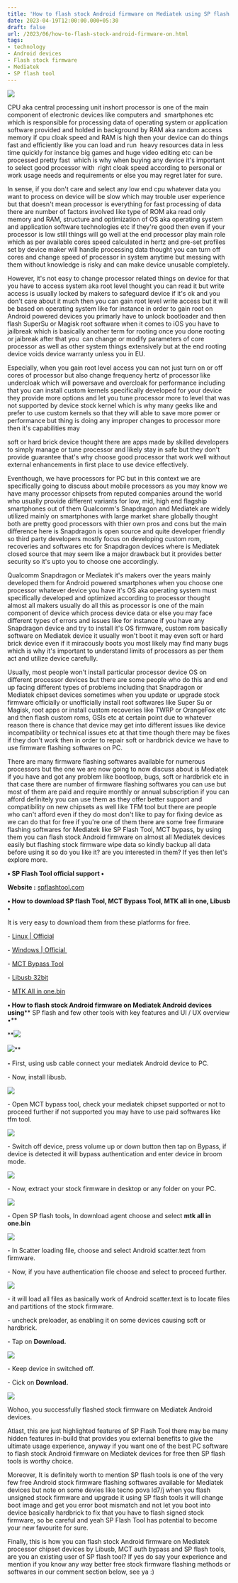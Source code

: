 ```yaml
---
title: 'How to flash stock Android firmware on Mediatek using SP flash tool'
date: 2023-04-19T12:00:00.000+05:30
draft: false
url: /2023/06/how-to-flash-stock-android-firmware-on.html
tags: 
- technology
- Android devices
- Flash stock firmware
- Mediatek
- SP flash tool
---
```


 [![](https://blogger.googleusercontent.com/img/a/AVvXsEjGRqEw3o2CCQvmdlpi7Yb0RzR0UXCygB08QS0SIIQaJedNFSjBr9i7FTbm3BmGMmUzvhfXZYcryXx1PKjb1KGk8M_6b6l4aIb-amYs4fe6qMixHhxDSJnpnbvSearuhCEIoXMcAuEnCoAgBYVGl4STICAtrGZsq78Nx3d4B2IIXR9jqWvkz0T3-h5J6_a6)](https://blogger.googleusercontent.com/img/a/AVvXsEjGRqEw3o2CCQvmdlpi7Yb0RzR0UXCygB08QS0SIIQaJedNFSjBr9i7FTbm3BmGMmUzvhfXZYcryXx1PKjb1KGk8M_6b6l4aIb-amYs4fe6qMixHhxDSJnpnbvSearuhCEIoXMcAuEnCoAgBYVGl4STICAtrGZsq78Nx3d4B2IIXR9jqWvkz0T3-h5J6_a6) 

  

  

CPU aka central processing unit inshort processor is one of the main component of electronic devices like computers and  smartphones etc which is responsible for processing data of operating system or application software provided and holded in background by RAM aka random access memory if cpu cloak speed and RAM is high then your device can do things fast and efficiently like you can load and run  heavy resources data in less time quickly for instance big games and huge video editing etc can be processed pretty fast  which is why when buying any device it's important to select good processor with  right cloak speed according to personal or work usage needs and requirements or else you may regret later for sure. 

  

In sense, if you don't care and select any low end cpu whatever data you want to process on device will be slow which may trouble user experience but that doesn't mean processor is everything for fast processing of data there are number of factors involved like type of ROM aka read only memory and RAM, structure and optimization of OS aka operating system and application software technologies etc if they're good then even if your processor is low still things will go well at the end processor play main role which as per available cores speed calculated in hertz and pre-set profiles set by device maker will handle processing data thought you can turn off cores and change speed of processor in system anytime but messing with them without knowledge is risky and can make device unusable completely.

  

However, it's not easy to change processor related things on device for that you have to access system aka root level thought you can read it but write access is usually locked by makers to safeguard device if it's ok and you don't care about it much then you can gain root level write access but it will be based on operating system like for instance in order to gain root on Android powered devices you primarly have to unlock bootloader and then flash SuperSu or Magisk root software when it comes to iOS you have to jailbreak which is basically another term for rooting once you done rooting or jaibreak after that you  can change or modify parameters of core processor as well as other system things extensively but at the end rooting device voids device warranty unless you in EU.

  

Especially, when you gain root level access you can not just turn on or off cores of processor but also change frequency hertz of processor like undercloak which will powersave and overcloak for performance including that you can install custom kernels specifically developed for your device they provide more options and let you tune processor more to level that was not supported by device stock kernel which is why many geeks like and prefer to use custom kernels so that they will able to save more power or performance but thing is doing any improper changes to processor more then it's capabilities may 

soft or hard brick device thought there are apps made by skilled developers to simply manage or tune processor and likely stay in safe but they don't provide guarantee that's why choose good processor that work well without external enhancements in first place to use device effectively.

  

Eventhough, we have processors for PC but in this context we are specifically going to discuss about mobile processors as you may know we have many processor chipsets from reputed companies around the world who usually provide different variants for low, mid, high end flagship smartphones out of them Qualcomm's Snapdragon and Mediatek are widely utilized mainly on smartphones with large market share globally thought both are pretty good processors with thier own pros and cons but the main difference here is Snapdragon is open source and quite developer friendly so third party developers mostly focus on developing custom rom, recoveries and softwares etc for Snapdragon devices where is Mediatek closed source that may seem like a major drawback but it provides better security so it's upto you to choose one accordingly.

  

Qualcomm Snapdragon or Mediatek it's makers over the years mainly developed them for Android powered smartphones when you choose one processor whatever device you have it's OS aka operating system must specifically developed and optimized according to processor thought almost all makers usually do all this as processor is one of the main component of device which process device data or else you may face different types of errors and issues like for instance if you have any Snapdragon device and try to install it's OS firmware, custom rom basically software on Mediatek device it usually won't boot it may even soft or hard brick device even if it miracously boots you most likely may find many bugs which is why it's important to understand limits of processors as per them act and utilize device carefully.

  

Usually, most people won't install particular processor device OS on different processor devices but there are some people who do this and end up facing different types of problems including that Snapdragon or Mediatek chipset devices sometimes when you update or upgrade stock firmware officially or unofficially install root softwares like Super Su or Magisk, root apps or install custom recoveries like TWRP or OrangeFox etc and then flash custom roms, GSIs etc at certain point due to whatever reason there is chance that device may get into different issues like device incompatibility or technical issues etc at that time though there may be fixes if they don't work then in order to repair soft or hardbrick device we have to use firmware flashing softwares on PC.

  

There are many firmware flashing softwares available for numerous processors but the one we are now going to now discuss about is Mediatek if you have and got any problem like bootloop, bugs, soft or hardbrick etc in that case there are number of firmware flashing softwares you can use but most of them are paid and require monthly or annual subscription if you can afford definitely you can use them as they offer better support and compatibility on new chipsets as well like TFM tool but there are people who can't afford even if they do most don't like to pay for fixing device as we can do that for free if you're one of them there are some free firmware flashing softwares for Mediatek like SP Flash Tool, MCT bypass, by using them you can flash stock Android firmware on almost all Mediatek devices easily but flashing stock firmware wipe data so kindly backup all data before using it so do you like it? are you interested in them? If yes then let's explore more.

  

**• SP Flash Tool official support •**

**Website :** [spflashtool.com](http://spflashtool.com)

**• How to download SP flash Tool, MCT Bypass Tool, MTK all in one, Libusb •**

It is very easy to download them from these platforms for free.

  

\- [Linux | Official](https://spflashtool.com/)

\- [Windows | Official ](https://spflashtool.com/)

\- [MCT Bypass Tool](https://t.me/tecnohios/3099)

\- [Libusb 32bit](https://t.me/tecnohios/3118)

\- [MTK All in one.bin](https://t.me/tecnohios/3126)

  

**• How to flash stock Android firmware on Mediatek Android devices** **using**** SP flash and few other tools with key features and UI / UX overview •**

 **[![](https://blogger.googleusercontent.com/img/a/AVvXsEiE5K7G8BD2-WXLX2qXqBAN3KCKPl3OGHdWjzuahIlT98lIxn_bVQbInbeV9yNC0F8B5FVuOOsxwGNugXD2Q1uts1maVCAqyGHkNxtH7-D8cRn4j41mqLgzh76-ZWzJhe7oeTXyfy1MM5Wjx00uVi_joW-wOKwUcqgDA8w-oVf5e5m_Oxf3orQRjhVXlRC-)](https://blogger.googleusercontent.com/img/a/AVvXsEiE5K7G8BD2-WXLX2qXqBAN3KCKPl3OGHdWjzuahIlT98lIxn_bVQbInbeV9yNC0F8B5FVuOOsxwGNugXD2Q1uts1maVCAqyGHkNxtH7-D8cRn4j41mqLgzh76-ZWzJhe7oeTXyfy1MM5Wjx00uVi_joW-wOKwUcqgDA8w-oVf5e5m_Oxf3orQRjhVXlRC-) 

 [![](https://blogger.googleusercontent.com/img/a/AVvXsEiifNVc_BmxvS8jR207l0IMqIUKiwcVymn2nM4kb_FLAE8GQu6kniqhFt863fU7Jm5ZBCzrDp79C7qyfK1W71Houy9rN4ALrIM3TbnlQruMT_GaBD5Huz3kd8278WlXWKBUYbOOig-dYR9ilEiuVdumOjB1dO8d424X__9chEhLPUFU00CJzryR4vUTZ3xW)](https://blogger.googleusercontent.com/img/a/AVvXsEiifNVc_BmxvS8jR207l0IMqIUKiwcVymn2nM4kb_FLAE8GQu6kniqhFt863fU7Jm5ZBCzrDp79C7qyfK1W71Houy9rN4ALrIM3TbnlQruMT_GaBD5Huz3kd8278WlXWKBUYbOOig-dYR9ilEiuVdumOjB1dO8d424X__9chEhLPUFU00CJzryR4vUTZ3xW)** 

**\-** First, using usb cable connect your mediatek Android device to PC.

  

\- Now, install libusb.

  

 [![](https://blogger.googleusercontent.com/img/a/AVvXsEj7s1t98-YeLTJRMgEfpa7NiB3tN8j7txOboWobZTWc8AM8v57bR5SkiesKryzLo6hYcr2cY0GPzHxdb-3mrfusuTIgwdDxPiZ2tgiadRjtu3YBKtFecxWsdTfqNTUMmGs2GbJYZ9ClFYWNsCpLFQ-BymEs_Dm7rziSsy8AWbxcTNV6yOeB1z8xkK-II9sz)](https://blogger.googleusercontent.com/img/a/AVvXsEj7s1t98-YeLTJRMgEfpa7NiB3tN8j7txOboWobZTWc8AM8v57bR5SkiesKryzLo6hYcr2cY0GPzHxdb-3mrfusuTIgwdDxPiZ2tgiadRjtu3YBKtFecxWsdTfqNTUMmGs2GbJYZ9ClFYWNsCpLFQ-BymEs_Dm7rziSsy8AWbxcTNV6yOeB1z8xkK-II9sz) 

  

\- Open MCT bypass tool, check your mediatek chipset supported or not to proceed further if not supported you may have to use paid softwares like tfm tool.

  

 [![](https://blogger.googleusercontent.com/img/a/AVvXsEiC4GfZPPWWxtCHmBSi24vXSKL5rZUpeGebJTgPhKZfT1fBGJ7KmOBf_CMffT-RYMasmg9_vYNfZNKmh2IO6Isl7BlYBS4ccAsfhn3qW9PcMEVxg3mn5TfZ2Gu_hGmwgJlBMUOHXXrJPSJ-V2u8DMiBMsIyMJRy-Xr13oldLirm7j6LldWrMLXx_7lafkZz)](https://blogger.googleusercontent.com/img/a/AVvXsEiC4GfZPPWWxtCHmBSi24vXSKL5rZUpeGebJTgPhKZfT1fBGJ7KmOBf_CMffT-RYMasmg9_vYNfZNKmh2IO6Isl7BlYBS4ccAsfhn3qW9PcMEVxg3mn5TfZ2Gu_hGmwgJlBMUOHXXrJPSJ-V2u8DMiBMsIyMJRy-Xr13oldLirm7j6LldWrMLXx_7lafkZz) 

  

\- Switch off device, press volume up or down button then tap on Bypass, if device is detected it will bypass authentication and enter device in broom mode.

  

 [![](https://blogger.googleusercontent.com/img/a/AVvXsEi9Tai755KAXIM9tWQyOoXLX_glJzQx_enDAeQeLTijjVAGpk8RLLdz_lIVfic_RV9xXRXzyeS53QbEGjdyje0BDaX6BLSDsDleKZK3VCnLa5znG029Mb76atR3YgYKWrXXNrnShCafmd633QY1BRF2DnoEgZ_pTzZjjD_w3go7CU8eeX-RqhsV3xCVDVar)](https://blogger.googleusercontent.com/img/a/AVvXsEi9Tai755KAXIM9tWQyOoXLX_glJzQx_enDAeQeLTijjVAGpk8RLLdz_lIVfic_RV9xXRXzyeS53QbEGjdyje0BDaX6BLSDsDleKZK3VCnLa5znG029Mb76atR3YgYKWrXXNrnShCafmd633QY1BRF2DnoEgZ_pTzZjjD_w3go7CU8eeX-RqhsV3xCVDVar) 

  

\- Now, extract your stock firmware in desktop or any folder on your PC.

  

 [![](https://blogger.googleusercontent.com/img/a/AVvXsEhQYB1Hkk5CD2QWcSZDQ5LXnmrdzHhtsq_Pw5rI-Gr810bXO9R6gB4OsFkOnlP15-ySJv_rlLB4BpEa1y7Q5weiha8S512tMlTAmNS4LDXtFdFeECw_qQU5VZqbhXhcsVl9WtZDqli7FWRNHcFys2auaMv1xP2-ZUMBRIEPAcuPBfopN10wUpKFJsLqpOHA)](https://blogger.googleusercontent.com/img/a/AVvXsEhQYB1Hkk5CD2QWcSZDQ5LXnmrdzHhtsq_Pw5rI-Gr810bXO9R6gB4OsFkOnlP15-ySJv_rlLB4BpEa1y7Q5weiha8S512tMlTAmNS4LDXtFdFeECw_qQU5VZqbhXhcsVl9WtZDqli7FWRNHcFys2auaMv1xP2-ZUMBRIEPAcuPBfopN10wUpKFJsLqpOHA) 

  

\- Open SP flash tools, In download agent choose and select **mtk all in one.bin**

 **[![](https://blogger.googleusercontent.com/img/a/AVvXsEhD_qs4LwNWnCvgCg3mYDogfFOp_Qqv8VVTfm9l9TGNGlLps75iwKHtQDcDQWELZkXI2ECKgCeiPqFhPB9PGWurXiB1O3fTNRm6kI5SGvc8TnopO2XnpZml1iNxg3fkCXXjlLgvsdpmLJ-132Ce7idauIrbTbTiRrqGrlisNR7QCOZAhhLVspdcnWh6liw9)](https://blogger.googleusercontent.com/img/a/AVvXsEhD_qs4LwNWnCvgCg3mYDogfFOp_Qqv8VVTfm9l9TGNGlLps75iwKHtQDcDQWELZkXI2ECKgCeiPqFhPB9PGWurXiB1O3fTNRm6kI5SGvc8TnopO2XnpZml1iNxg3fkCXXjlLgvsdpmLJ-132Ce7idauIrbTbTiRrqGrlisNR7QCOZAhhLVspdcnWh6liw9)** 

  

\- In Scatter loading file, choose and select Android scatter.tezt from firmware.

  

\- Now, if you have authentication file choose and select to proceed further.

  

 [![](https://blogger.googleusercontent.com/img/a/AVvXsEgKagM3fjW2h8p_z7LumXHworkXAfCFKgEI3bbbC_ERiD4Ya1e0dhIqFoPxzYi2aNBpd7W351eUoMSyuCG-53CJx-fC4Xy_kHyMuVqCb7UTK9dphiVs06iYztyn3UGJild8YW1bwwyz6xmV3E26TcuOri3bpS8xElTZv1yBxLRkDx8i5OwQdpaRds6IclPh)](https://blogger.googleusercontent.com/img/a/AVvXsEgKagM3fjW2h8p_z7LumXHworkXAfCFKgEI3bbbC_ERiD4Ya1e0dhIqFoPxzYi2aNBpd7W351eUoMSyuCG-53CJx-fC4Xy_kHyMuVqCb7UTK9dphiVs06iYztyn3UGJild8YW1bwwyz6xmV3E26TcuOri3bpS8xElTZv1yBxLRkDx8i5OwQdpaRds6IclPh) 

  

\- it will load all files as basically work of Android scatter.text is to locate files and partitions of the stock firmware.

  

\- uncheck preloader, as enabling it on some devices causing soft or hardbrick.

  

\- Tap on **Download.**

 **[![](https://blogger.googleusercontent.com/img/a/AVvXsEh54AzIetu636aNvmDPhKHASQ5HoPgP49PC_g38JK7IA3ofekE5HfmSTWy2cguHMP7ZuzAc45H03nxYxw2ukqbkEDYsgvrCTcMKxv5ogzsYOLErYAF0TjUhT53qGd5JQEAyQl9H95c2K-QUYBe5zZuiuXDRGqx1UDlQKumH3PqerZg_ELbcDhORexmsKsnd)](https://blogger.googleusercontent.com/img/a/AVvXsEh54AzIetu636aNvmDPhKHASQ5HoPgP49PC_g38JK7IA3ofekE5HfmSTWy2cguHMP7ZuzAc45H03nxYxw2ukqbkEDYsgvrCTcMKxv5ogzsYOLErYAF0TjUhT53qGd5JQEAyQl9H95c2K-QUYBe5zZuiuXDRGqx1UDlQKumH3PqerZg_ELbcDhORexmsKsnd)** 

\- Keep device in switched off.

  

\- Cick on **Download.**

  

 [![](https://blogger.googleusercontent.com/img/a/AVvXsEgXPuYOrXtPQ9SE3j29T57vJXv6GL-ciwgvR_0YxJKQ5KSq0rVUYHhNVUEySNkDBDf2z8h8yZP5BCU6aGG0_8VrbDbFfDH4L6rIfDLzCYu67-AbvVikpKlDYXSRudnAIbto0yd2mw75jiC1CGfJ8e8Akg3es01wU56RhGflfW9ferey1-WtSJtgOaSg3ZW4)](https://blogger.googleusercontent.com/img/a/AVvXsEgXPuYOrXtPQ9SE3j29T57vJXv6GL-ciwgvR_0YxJKQ5KSq0rVUYHhNVUEySNkDBDf2z8h8yZP5BCU6aGG0_8VrbDbFfDH4L6rIfDLzCYu67-AbvVikpKlDYXSRudnAIbto0yd2mw75jiC1CGfJ8e8Akg3es01wU56RhGflfW9ferey1-WtSJtgOaSg3ZW4) 

  

Wohoo, you successfully flashed stock firmware on Mediatek Android devices.

  

Atlast, this are just highlighted features of SP Flash Tool there may be many hidden features in-build that provides you external benefits to give the ultimate usage experience, anyway if you want one of the best PC software to flash stock Android firmware on Mediatek devices for free then SP flash tools is worthy choice.

  

Moreover, It is definitely worth to mention SP flash tools is one of the very few free Android stock firmware flashing softwares available for Mediatek devices but note on some devies like tecno pova ld7/j when you flash unsigned stock firmware and upgrade it using SP flash tools it will change boot image and get you error boot mismatch and not let you boot into device basically hardbrick to fix that you have to flash signed stock firmware, so be careful and yeah SP Flash Tool has potential to become your new favourite for sure.  

  

Finally, this is how you can flash stock Android firmware on Mediatek processor chipset devices by Libusb, MCT auth bypass and SP flash tools, are you an existing user of SP flash tool? If yes do say your experience and mention if you know any way better free stock firmware flashing methods or softwares in our comment section below, see ya :)